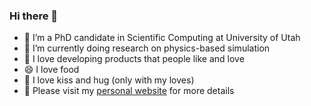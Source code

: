 ### Hi there 👋

- 🌱 I’m a PhD candidate in Scientific Computing at University of Utah
- 🔭 I’m currently doing research on physics-based simulation
- 👯 I love developing products that people like and love
- 😄 I love food
- 💚 I love kiss and hug (only with my loves)
- 🍄 Please visit my [personal website](https://ttnghia.github.io/) for more details
